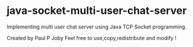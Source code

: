 # java-socket-multi-user-chat-server
Implementing multi user chat server using Java TCP Socket programming. 

Created by Paul P Joby 
Feel free to use,copy,redistribute and modify !
